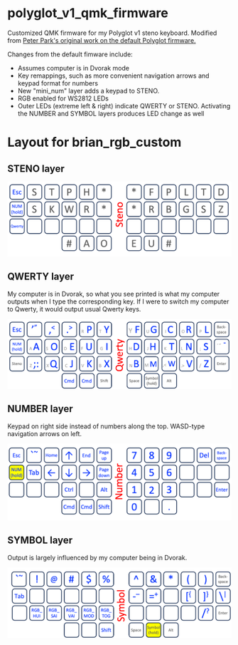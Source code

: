 # polyglot_v1_qmk_firmware
Customized QMK firmware for my Polyglot v1 steno keyboard. Modified from [Peter Park's original work on the default Polyglot firmware.](https://github.com/petercpark/qmk_firmware/tree/polyglot-v1)

Changes from the default fimware include:

 * Assumes computer is in Dvorak mode
 * Key remappings, such as more convenient navigation arrows and keypad format for numbers
 * New "mini_num" layer adds a keypad to STENO.
 * RGB enabled for WS2812 LEDs
 * Outer LEDs (extreme left & right) indicate QWERTY or STENO. Activating the NUMBER and SYMBOL layers produces LED change as well

# Layout for brian_rgb_custom

## STENO layer
<img src="/figs/steno.png" width="600" alt="Key layout for STENO layer"/>

## QWERTY layer
My computer is in Dvorak, so what you see printed is what my computer outputs when I type the corresponding key. If I were to switch my computer to Qwerty, it would output usual Qwerty keys.

<img src="/figs/qwerty.png" width="600" alt="Key layout for QWERTY layer"/>

## NUMBER layer
Keypad on right side instead of numbers along the top. WASD-type navigation arrows on left.

<img src="/figs/number.png" width="600" alt="Key layout for NUMBER layer"/>

## SYMBOL layer
Output is largely influenced by my computer being in Dvorak.

<img src="/figs/symbol.png" width="600" alt="Key layout for SYMBOL layer"/>


